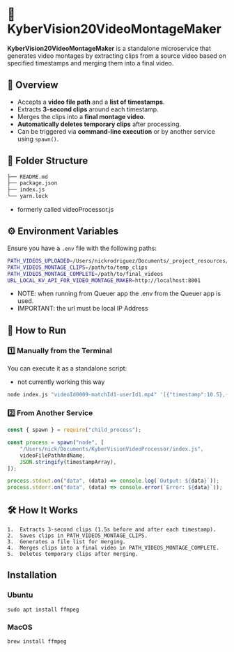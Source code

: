 # 🎥 KyberVision20VideoMontageMaker

**KyberVision20VideoMontageMaker** is a standalone microservice that generates video montages by extracting clips from a source video based on specified timestamps and merging them into a final video.

## 📌 Overview

- Accepts a **video file path** and a **list of timestamps**.
- Extracts **3-second clips** around each timestamp.
- Merges the clips into a **final montage video**.
- **Automatically deletes temporary clips** after processing.
- Can be triggered via **command-line execution** or by another service using `spawn()`.

## 📂 Folder Structure

```sh
├── README.md
├── package.json
├── index.js
└── yarn.lock
```

- formerly called videoProcessor.js

## ⚙️ Environment Variables

Ensure you have a `.env` file with the following paths:

```sh
PATH_VIDEOS_UPLOADED=/Users/nickrodriguez/Documents/_project_resources/KyberVision20API/session_videos/uploaded
PATH_VIDEOS_MONTAGE_CLIPS=/path/to/temp_clips
PATH_VIDEOS_MONTAGE_COMPLETE=/path/to/final_videos
URL_LOCAL_KV_API_FOR_VIDEO_MONTAGE_MAKER=http://localhost:8001
```

- NOTE: when running from Queuer app the .env from the Queuer app is used.
- IMPORTANT: the url must be local IP Address

## 🚀 How to Run

### 1️⃣ **Manually from the Terminal**

You can execute it as a standalone script:

- not currently working this way

```sh
node index.js "videoId0009-matchId1-userId1.mp4" '[{"timestamp":10.5},{"timestamp":17}]' '{"email":"nrodrig1@gmail.com"}' "secret_token"
```

### 2️⃣ **From Another Service**

```js
const { spawn } = require("child_process");

const process = spawn("node", [
	"/Users/nick/Documents/KyberVisionVideoProcessor/index.js",
	videoFilePathAndName,
	JSON.stringify(timestampArray),
]);

process.stdout.on("data", (data) => console.log(`Output: ${data}`));
process.stderr.on("data", (data) => console.error(`Error: ${data}`));
```

## 🛠 How It Works

    1.	Extracts 3-second clips (1.5s before and after each timestamp).
    2.	Saves clips in PATH_VIDEOS_MONTAGE_CLIPS.
    3.	Generates a file list for merging.
    4.	Merges clips into a final video in PATH_VIDEOS_MONTAGE_COMPLETE.
    5.	Deletes temporary clips after merging.

## Installation

### Ubuntu

`sudo apt install ffmpeg`

### MacOS

`brew install ffmpeg`
